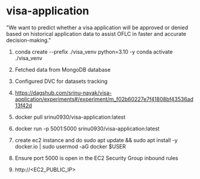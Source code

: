 # visa-application
"We want to predict whether a visa application will be approved or denied based on historical application data to assist OFLC in faster and accurate decision-making."

1. conda create --prefix ./visa_venv python=3.10 -y
    conda activate ./visa_venv

2. Fetched data from MongoDB database
3. Configured DVC for datasets tracking
4. https://dagshub.com/srinu-nayak/visa-application/experiments#/experiment/m_f02b60227e7f41808bf43536ad13f42d
5. docker pull srinu0930/visa-application:latest
6. docker run -p 5001:5000 srinu0930/visa-application:latest
7. create ec2 instance and do sudo apt update && sudo apt install -y docker.io | sudo usermod -aG docker $USER
8. Ensure port 5000 is open in the EC2 Security Group inbound rules
9. http://<EC2_PUBLIC_IP>

